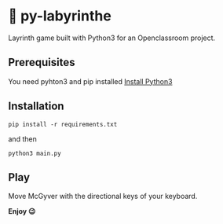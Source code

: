 # :snake: py-labyrinthe
Layrinth game built with Python3 for an Openclassroom project.

## Prerequisites
You need pyhton3 and pip installed
[Install Python3](https://realpython.com/installing-python/)

## Installation
    pip install -r requirements.txt

 and then

    python3 main.py

## Play

Move McGyver with the directional keys of your keyboard.

**Enjoy :wink:**

